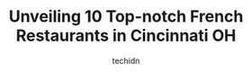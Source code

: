 ---
layout: ampstory
image: https://i0.wp.com/www.depkes.org/wp-content/uploads/2023/06/french-restaurants-0-in-cincinnati-oh-1685774964.jpeg?resize=640,853
author: techidn
featured: false
description: Discover the impressive array of French Restaurants options in Cincinnati OH, where you can find 10 of the largest French Restaurants establishments in the area. From renowned classics to hi
title: Unveiling 10 Top-notch French Restaurants in Cincinnati OH
cover:
   title: Unveiling 10 Top-notch French Restaurants in Cincinnati OH
   subtitle: Rickpate
   background: https://www.depkes.org/wp-content/uploads/2023/06/french-restaurants-0-in-cincinnati-oh-1685774964.jpeg

pages: 
 - layout: thirds
   top: <h1>#1 Taste of Belgium - Over The Rhine</h1>
   bottom: "<p>Absolutely divine breakfast! Our server Emma was friendly, polite, responsive, and all around delightful. Couldnt have asked for better service!The chicken was perfectly</p>"
   background: https://www.depkes.org/wp-content/uploads/2023/06/french-restaurants-1-in-cincinnati-oh-1685774964.jpeg
   backgroundblur: true
 - layout: thirds
   top: <h1>#2 Boca</h1>
   bottom: "<p>BOCA was PERFECTION! I brought my wife and daughters to celebrate my wifes birthday and to celebrate her last chemo treatment. When we arrived they instantly told her </p>"
   background: https://www.depkes.org/wp-content/uploads/2023/06/french-restaurants-2-in-cincinnati-oh-1685774965.jpeg
   cta:
      link: https://www.depkes.org/blog/unveiling-10-top-notch-french-restaurants-in-cincinnati-oh/
      text: Unveiling 10 Top-notch French Restaurants in Cincinnati OH
 - layout: thirds
   top: <h1>#3 French Crust Café and Bistro</h1>
   bottom: "<p>1801 Elm St, Cincinnati, OH 45202, United States</p>"
   background: https://www.depkes.org/wp-content/uploads/2023/06/french-restaurants-3-in-cincinnati-oh-1685774965.jpeg
   cta:
      link: https://www.depkes.org/blog/unveiling-10-top-notch-french-restaurants-in-cincinnati-oh/
      text: Unveiling 10 Top-notch French Restaurants in Cincinnati OH
 - layout: thirds
   top: <h1>#4 Orchids at Palm Court</h1>
   bottom: "<p>35 W 5th St #2801, Cincinnati, OH 45202, United States</p>"
   background: https://images.unsplash.com/photo-1614648718611-0635f29016cb?ixlib=rb-4.0.3&ixid=MnwxMjA3fDB8MHxwaG90by1wYWdlfHx8fGVufDB8fHx8&auto=format&fit=crop&w=640&h=853&q=80
   cta:
      link: https://www.depkes.org/blog/unveiling-10-top-notch-french-restaurants-in-cincinnati-oh/
      text: Unveiling 10 Top-notch French Restaurants in Cincinnati OH
 - layout: thirds
   top: <h1>#5 Chef Jose Salazar • Goose & Elder | Findlay Market Restaurant</h1>
   bottom: "<p>1800 Race St, Cincinnati, OH 45202, United States</p>"
   background: https://images.unsplash.com/photo-1488554378835-f7acf46e6c98?ixlib=rb-4.0.3&ixid=MnwxMjA3fDB8MHxwaG90by1wYWdlfHx8fGVufDB8fHx8&auto=format&fit=crop&w=640&h=853&q=80
   cta:
      link: https://www.depkes.org/blog/unveiling-10-top-notch-french-restaurants-in-cincinnati-oh/
      text: Unveiling 10 Top-notch French Restaurants in Cincinnati OH
 - layout: thirds
   top: <h1>#6 Quarter Bistro</h1>
   bottom: "<p>6904 Wooster Pike, Cincinnati, OH 45227, United States</p>"
   background: https://images.unsplash.com/photo-1541356665065-22676f35dd40?ixlib=rb-4.0.3&ixid=MnwxMjA3fDB8MHxwaG90by1wYWdlfHx8fGVufDB8fHx8&auto=format&fit=crop&w=640&h=853&q=80
   cta:
      link: https://www.depkes.org/blog/unveiling-10-top-notch-french-restaurants-in-cincinnati-oh/
      text: Unveiling 10 Top-notch French Restaurants in Cincinnati OH
 - layout: thirds
   top: <h1>#7 Chez Renée French Bistrot</h1>
   bottom: "<p>233 Main St, Milford, OH 45150, United States</p>"
   background: https://images.unsplash.com/photo-1489694553447-4c9339da310d?ixlib=rb-4.0.3&ixid=MnwxMjA3fDB8MHxwaG90by1wYWdlfHx8fGVufDB8fHx8&auto=format&fit=crop&w=640&h=853&q=80
   cta:
      link: https://www.depkes.org/blog/unveiling-10-top-notch-french-restaurants-in-cincinnati-oh/
      text: Unveiling 10 Top-notch French Restaurants in Cincinnati OH
 - layout: thirds
   middle: Continue reading...
   background: https://images.unsplash.com/photo-1547366785-564103df7e13?ixlib=rb-4.0.3&ixid=MnwxMjA3fDB8MHxwaG90by1wYWdlfHx8fGVufDB8fHx8&auto=format&fit=crop&w=640&h=853&q=80
   cta:
      link: https://www.depkes.org/blog/unveiling-10-top-notch-french-restaurants-in-cincinnati-oh/
      text: Unveiling 10 Top-notch French Restaurants in Cincinnati OH
      
---